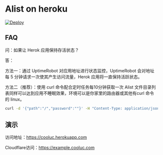 # Alist on heroku

[![Deploy](https://www.herokucdn.com/deploy/button.png)](https://heroku.com/deploy)

## FAQ
问：如果让 Herok 应用保持存活状态？

答：

方法一：通过 UptimeRobot 对应用地址进行状态监控，UptimeRobot 会对地址每 5 分钟请求一次使其产生访问流量，Herok 应用将一直保持活跃状态。

方法二（推荐）：使用 curl 命令配合定时任务每10分钟获取一次 Alist 文件目录列表同样可以达到应用不睡眠效果，环境可以是你家里的路由器或其他有curl 命令的 linux。

```bash
curl -d '{"path":"/","password":""}' -H "Content-Type: application/json" -X POST https://应用名称.herokuapp.com/api/public/path
```

## 演示
访问地址：https://cooluc.herokuapp.com

Cloudflare访问：https://example.cooluc.com
